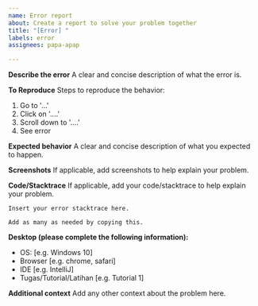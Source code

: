 ```yaml
---
name: Error report
about: Create a report to solve your problem together
title: "[Error] "
labels: error
assignees: papa-apap

---
```


**Describe the error**
A clear and concise description of what the error is.

**To Reproduce**
Steps to reproduce the behavior:
1. Go to '...'
2. Click on '....'
3. Scroll down to '....'
4. See error

**Expected behavior**
A clear and concise description of what you expected to happen.

**Screenshots**
If applicable, add screenshots to help explain your problem.

**Code/Stacktrace**
If applicable, add your code/stacktrace to help explain your problem.
```
Insert your error stacktrace here.
```
```
Add as many as needed by copying this.
```

**Desktop (please complete the following information):**
 - OS: [e.g. Windows 10]
 - Browser [e.g. chrome, safari]
 - IDE [e.g. IntelliJ]
 - Tugas/Tutorial/Latihan [e.g. Tutorial 1]

**Additional context**
Add any other context about the problem here.
